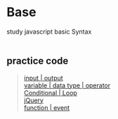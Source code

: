 # Base

study javascript basic Syntax
<br/>
<br/>

## practice code
> [input | output](/basic/1%EC%9E%A5/)
><br/> [variable | data type | operator](/basic/2%EC%9E%A5(%EB%B3%80%EC%88%98_%EC%97%B0%EC%82%B0%EC%9E%90)/)
><br/> [Conditional | Loop](/basic/3%EC%9E%A5(%EC%A1%B0%EA%B1%B4%EB%AC%B8%EA%B3%BC_%EB%B0%98%EB%B3%B5%EB%AC%B8)/)
><br/> [jQuery](/basic/4%EC%9E%A5(jQuery)/)
><br/> [function | event](/basic/5장(함수,이벤트)/)
